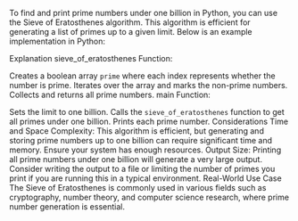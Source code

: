 To find and print prime numbers under one billion in Python, you can use the Sieve of Eratosthenes algorithm. This algorithm is efficient for generating a list of primes up to a given limit. Below is an example implementation in Python:

Explanation
sieve_of_eratosthenes Function:

Creates a boolean array `prime` where each index represents whether the number is prime.
Iterates over the array and marks the non-prime numbers.
Collects and returns all prime numbers.
main Function:

Sets the limit to one billion.
Calls the `sieve_of_eratosthenes` function to get all primes under one billion.
Prints each prime number.
Considerations
Time and Space Complexity: This algorithm is efficient, but generating and storing prime numbers up to one billion can require significant time and memory. Ensure your system has enough resources.
Output Size: Printing all prime numbers under one billion will generate a very large output. Consider writing the output to a file or limiting the number of primes you print if you are running this in a typical environment.
Real-World Use Case
The Sieve of Eratosthenes is commonly used in various fields such as cryptography, number theory, and computer science research, where prime number generation is essential.